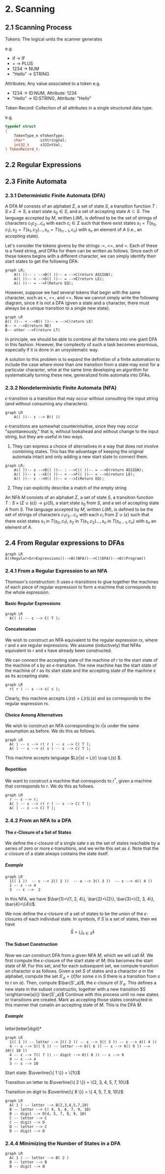 # 2. Scanning
## 2.1 Scanning Process
Tokens: The logical units the scanner generates

e.g.
  - if -> IF
  - \+ -> PLUS
  - 1234 -> NUM
  - "Hello" -> STRING

Attributes: Any value associated to a token
e.g.
  - 1234 -> ID:NUM, Attribute: 1234
  - "Hello" -> ID:STRING, Attribute: "Hello"

Token Record: Collection of all attributes in a single structured data type.

e.g.

```C++
typedef struct
{
    TokenType_e eTokenType;
    char*       szStringVal;
    int32_t     s32IntVal;
} TokenRecord_t;
```

## 2.2 Regular Expressions

## 2.3 Finite Automata
### 2.3.1 Deterministic Finite Automata (DFA)

A DFA $M$ consists of an alphabet $\Sigma$, a set of state $S$, a transition function $T: S \times \Sigma \rightarrow S$, a start state $s_0 \in S$, and a set of accepting state $A \subset S$. The language accepted by $M$, written $L(M)$, is defined to be the set of strings of characters $c_1c_2\dots c_n$ with each $c_i \in \Sigma$ such that there exist states $s_1 = T(s_0, c_1), s_2 = T(s_1,c_2) \dots, s_n=T(s_{n-1},c_n)$ with $s_n$ an element of $A$ (i.e., an accepting state).



Let's consider the tokens givens by the strings :=, <=, and =. Each of these is a fixed string, and DFAs for them can be written as follows.
Since each of these tokens begins with a different character, we can simply identify their start states to get the following DFA:

```mermaid
graph LR;
    A(( ))-- : -->B(( ))-- = -->C(return ASSIGN);
    A(( ))-- < -->D(( ))-- = -->E(return LE);
    A(( ))-- = -->F(Return EQ);
```

However, suppose we had several tokens that begin with the same character, such as <, <=, and <>. Now we cannot simply write the following diagram, since it is not a DFA (given a state and a character, there must always be a unique transition to a single new state).

```mermaid
graph LR
A(( ))-- < -->B(( ))-- = -->C(return LE)
B-- > -->D(return NE)
B-- other -->F(return LT)
```
In principle, we should be able to combine all the tokens into one giant DFA in this fashion. However, the complexity of such a task becomes enormous, especially if it is done in an unsystematic way.

A solution to this problem is to expand the definition of a finite automation to include the case where more than one transition from a state may exist for a particular character, whie at the same time developing an algorithm for systematically turning these new, generalized finite automata into DFAs.

### 2.3.2 Nondeterministic Finite Automata (NFA)
$\epsilon$-transition is a transition that may occur without consulting the input string (and without consuming any characters).

```mermaid
graph LR
    A(( ))-- ε --> B(( ))
```

$\epsilon$-transitions are somewhat counterintuitive, since they may occur "spontaneously," that is, without lookahead and without change to the input string, but they are useful in two ways.
  
  1. They can express a choice of alternatives in a way that does not involve combining states.
     This has the advantage of keeping the original automata intact and only adding a new start state to connect them.
```mermaid
graph LR;
    A(( ))-- ε -->B(( ))-- : -->C(( ))-- = -->D(return ASSIGN);
    A(( ))-- ε -->E(( ))-- < -->F(( ))-- = -->G(return LE);
    A(( ))-- ε -->H(( ))-- = -->I(Return EQ);
```

  2. They can explicitly describe a match of the empty string


An NFA $M$ consists of an alphabet $\Sigma$, a set of state $S$, a transition function $T: S \times (\Sigma \cup \{\epsilon\})\rightarrow \wp(S)$, a start state $s_0$ from $S$, and a set of accepting state $A$ from $S$. The language accepted by $M$, written $L(M)$, is defined to be the set of strings of characters $c_1c_2\dots c_n$ with each $c_i$ from $\Sigma \cup \{\epsilon\}$ such that there exist states $s_1$ in $T(s_0, c_1)$, $s_2$ in $T(s_1,c_2) \dots, s_n$ in $T(s_{n-1},c_n)$ with $s_n$ an element of $A$.


## 2.4 From Regular expressions to DFAs
```mermaid
graph LR
A((Regular<br>Expressions))-->B((NFA))-->C((DFA))-->D((Program))
```

### 2.4.1 From a Regular Expression to an NFA
Thomson's construction: It uses $\epsilon$-transitions to glue together the machines of each piece of regular expression to form a machine that corresponds to the whole expression.

#### Basic Regular Expressions
```mermaid
graph LR
  A(( )) -- ε --> C( T );
```

#### Concatenation
We wish to construct an NFA equivalent to the regular expression $rs$, where $r$ and $s$ are regular expressions. We assume (inductively) that NFAs equivalent to $r$ and $s$ have already been constructed.

We can connect the accepting state of the machine of $r$ to the start state of the machine of $s$ by an $\epsilon$-transition. The new machine has the start state of the machine of $r$ as its start state and the accepting state of the machine $s$ as its accepting state.
```mermaid
graph LR
  r( r ) -- ε --> s( s );
```
Clearly, this machine accepts $L(rs) = L(r)L(s)$ and so corresponds to the regular expression $rs$.


#### Choice Among Alternatives
We wish to construct an NFA corresponding to $r|s$ under the same assumption as before. We do this as follows.
```mermaid
graph LR
  A( ) -- ε --> r( r ) -- ε --> C( T );
  A( ) -- ε --> s( s ) -- ε --> C( T );
```

This machine accepts language $L(r|s) = L(r) \cup L(s) $.

#### Repetition
We want to construct a machine that corresponds to $r^*$, given a machine that corresponds to $r$. We do this as follows.
```mermaid
graph LR
  r -- ε --> r;
  A( ) -- ε --> r( r ) -- ε --> C( T );  
  A( ) -- ε --> C( T );
```


### 2.4.2 From an NFA to a DFA
#### The $\epsilon$-Closure of a Set of States
We define the $\epsilon$-closure of a single sate $s$ as the set of states reachable by a series of zero or more $\epsilon$-transitions, and we write this set as $\bar{s}$. Note that the $\epsilon$-closure of a state always contains the state itself.

##### Example
```mermaid
graph LR
  1(( 1 ))  -- ε --> 2(( 2 ))  -- a --> 3(( 3 ))  -- ε --> 4(( 4 ))
  1 -- ε --> 4
  3  -- ε -->  2
```
In this NFA, we have $\bar{1}=\{1, 2, 4\}, \bar{2}=\{2\}, \bar{3}=\{2, 3, 4\}, \bar{4}=\{4\}$.

We now define the $\epsilon$-closure of a set of states to be the union of the $\epsilon$-closures of each individual state. In symbols, if $S$ is a set of states, then we have 
$$ \bar{S} = \bigcup_{s \in S} \bar{s} $$

#### The Subset Construction
Now we can construct DFA from a given NFA $M$, which we will call $\bar{M}$. We first compute the $\epsilon$-closure of the start state of $M$; this becomes the start state of $\bar{M}$. For this set, and for each subsequent set, we compute transition on charactor $a$ as follows. Given a set $S$ of states and a charactor $a$ in the alphabet, compute the set $S'_a=\{t | \text{for some } s \text{ in } S \text{ there is a transition from } s \text{ to } t \text{ on } a\}$. Then, compute $\bar{S'_a}$, the $\epsilon$-closure of $S'_a$. This defines a new state in the subset constructio, together with a new transition $S \xrightarrow{a}{} \bar{S'_a}$ Continue with this process until no new states or transitions are created. Mark as accepting those states constructed in this manner that conatin an accepting state of $M$. This is the DFA $\bar{M}$.

##### Example
letter(letter|digit)*

```mermaid
graph LR
  1(( 1 )) -- letter --> 2(( 2 )) -- ε --> 3(( 3 )) -- ε --> 4(( 4 ))
  4 -- ε --> 5(( 5 )) -- letter --> 6(( 6 )) -- ε --> 9(( 9 )) --> 10(( 10 ))
  4 -- ε --> 7(( 7 )) -- digit --> 8(( 8 )) -- ε --> 9
  9 -- ε --> 4
  3 -- ε --> 10
```
Start state: $\overline{\{ 1 \}} = \{1\}$ 

Transition on letter to $\overline{\{ 2 \}} = \{2, 3, 4, 5, 7, 10\}$ 

Transition on digit to $\overline{\{ 8 \}} = \{ 4, 5, 7, 9, 10\}$

```mermaid
graph LR
  A( 1 ) -- letter --> B(2,3,4,5,7,10)
  B -- letter --> C( 4, 5, 6, 7, 9, 10)
  B -- digit --> D(4, 5, 7, 8, 9, 10)
  C -- letter --> C
  C -- digit --> D
  D -- letter --> C
  D -- digit --> D

```

### 2.4.4 Minimizing the Number of States in a DFA


```mermaid
graph LR
  A( 1 ) -- letter --> B( 2 )
  B -- letter --> B
  B -- digit --> B
```






